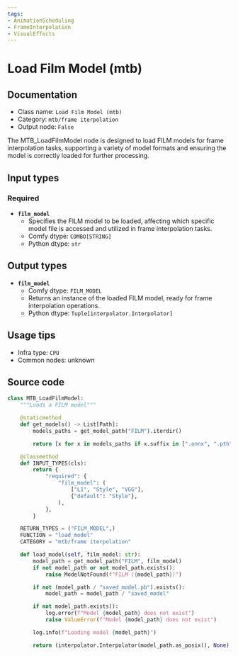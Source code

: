 ```yaml
---
tags:
- AnimationScheduling
- FrameInterpolation
- VisualEffects
---
```


# Load Film Model (mtb)
## Documentation
- Class name: `Load Film Model (mtb)`
- Category: `mtb/frame iterpolation`
- Output node: `False`

The MTB_LoadFilmModel node is designed to load FILM models for frame interpolation tasks, supporting a variety of model formats and ensuring the model is correctly loaded for further processing.
## Input types
### Required
- **`film_model`**
    - Specifies the FILM model to be loaded, affecting which specific model file is accessed and utilized in frame interpolation tasks.
    - Comfy dtype: `COMBO[STRING]`
    - Python dtype: `str`
## Output types
- **`film_model`**
    - Comfy dtype: `FILM_MODEL`
    - Returns an instance of the loaded FILM model, ready for frame interpolation operations.
    - Python dtype: `Tuple[interpolator.Interpolator]`
## Usage tips
- Infra type: `CPU`
- Common nodes: unknown


## Source code
```python
class MTB_LoadFilmModel:
    """Loads a FILM model"""

    @staticmethod
    def get_models() -> List[Path]:
        models_paths = get_model_path("FILM").iterdir()

        return [x for x in models_paths if x.suffix in [".onnx", ".pth"]]

    @classmethod
    def INPUT_TYPES(cls):
        return {
            "required": {
                "film_model": (
                    ["L1", "Style", "VGG"],
                    {"default": "Style"},
                ),
            },
        }

    RETURN_TYPES = ("FILM_MODEL",)
    FUNCTION = "load_model"
    CATEGORY = "mtb/frame iterpolation"

    def load_model(self, film_model: str):
        model_path = get_model_path("FILM", film_model)
        if not model_path or not model_path.exists():
            raise ModelNotFound(f"FILM ({model_path})")

        if not (model_path / "saved_model.pb").exists():
            model_path = model_path / "saved_model"

        if not model_path.exists():
            log.error(f"Model {model_path} does not exist")
            raise ValueError(f"Model {model_path} does not exist")

        log.info(f"Loading model {model_path}")

        return (interpolator.Interpolator(model_path.as_posix(), None),)

```
